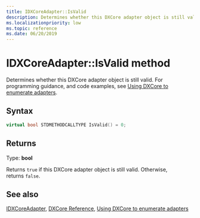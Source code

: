 ```yaml
---
title: IDXCoreAdapter::IsValid
description: Determines whether this DXCore adapter object is still valid.
ms.localizationpriority: low
ms.topic: reference
ms.date: 06/20/2019
---
```


# IDXCoreAdapter::IsValid method

Determines whether this DXCore adapter object is still valid. For programming guidance, and code examples, see [Using DXCore to enumerate adapters](../dxcore-enum-adapters.md).

## Syntax

```cpp
virtual bool STDMETHODCALLTYPE IsValid() = 0;
```

## Returns

Type: **bool**

Returns `true` if this DXCore adapter object is still valid. Otherwise, returns `false`.

## See also

[IDXCoreAdapter](./nn-dxcore_interface-idxcoreadapter.md), [DXCore Reference](../dxcore-reference.md), [Using DXCore to enumerate adapters](../dxcore-enum-adapters.md)